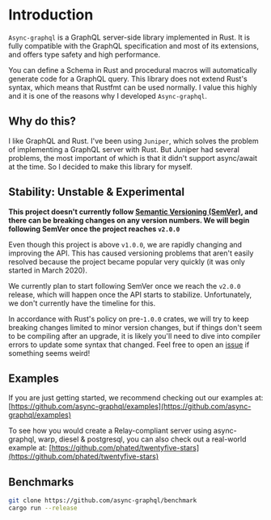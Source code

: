 # Introduction

`Async-graphql` is a GraphQL server-side library implemented in Rust. It is fully compatible with the GraphQL specification and most of its extensions, and offers type safety and high performance.

You can define a Schema in Rust and procedural macros will automatically generate code for a GraphQL query. This library does not extend Rust's syntax, which means that Rustfmt can be used normally. I value this highly and it is one of the reasons why I developed `Async-graphql`.

## Why do this?

I like GraphQL and Rust. I've been using `Juniper`, which solves the problem of implementing a GraphQL server with Rust. But Juniper had several problems, the most important of which is that it didn't support async/await at the time. So I decided to make this library for myself.

## Stability: Unstable & Experimental

__This project doesn't currently follow [Semantic Versioning (SemVer)](https://semver.org/), and there can be breaking changes on any version numbers. We will begin following SemVer once the project reaches `v2.0.0`__

Even though this project is above `v1.0.0`, we are rapidly changing and improving the API. This has caused versioning problems that aren't easily resolved because the project became popular very quickly (it was only started in March 2020).

We currently plan to start following SemVer once we reach the `v2.0.0` release, which will happen once the API starts to stabilize. Unfortunately, we don't currently have the timeline for this.

In accordance with Rust's policy on pre-`1.0.0` crates, we will try to keep breaking changes limited to minor version changes, but if things don't seem to be compiling after an upgrade, it is likely you'll need to dive into compiler errors to update some syntax that changed. Feel free to open an [issue](https://github.com/async-graphql/async-graphql/issues) if something seems weird!

## Examples

If you are just getting started, we recommend checking out our examples at:
[https://github.com/async-graphql/examples](https://github.com/async-graphql/examples)

To see how you would create a Relay-compliant server using async-graphql, warp, diesel & postgresql, you can also check out a real-world example at:
[https://github.com/phated/twentyfive-stars](https://github.com/phated/twentyfive-stars)

## Benchmarks

```bash
git clone https://github.com/async-graphql/benchmark
cargo run --release
```
